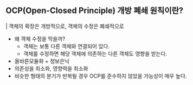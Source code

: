 ## OCP(Open-Closed Principle) 개방 폐쇄 원칙이란?

| 객체의 확장은 개방적으로, 객체의 수정은 폐쇄적으로

- 왜 객체 수정을 막을까?
    - 객체는 보통 다른 객체와 연결되어 있다.
    - 객체를 수정하면 해당 객체에 의존하는 다른 객체도 영향을 받는다.
- 올바른모듈화 + 정보은닉
- 의존성을 최소화, 영향력을 최소화
- 비슷한 형태의 분기가 반복될 경우 OCP를 준수하지 않았을 가능성이 매우 높다.